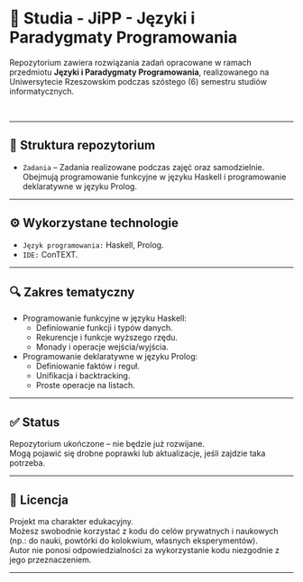 # 📘 Studia - JiPP - Języki i Paradygmaty Programowania  

Repozytorium zawiera rozwiązania zadań opracowane w ramach przedmiotu **Języki i Paradygmaty Programowania**, realizowanego na Uniwersytecie Rzeszowskim podczas szóstego (6) semestru studiów informatycznych.  

&nbsp;  

---

## 📁 Struktura repozytorium

- `Zadania` – Zadania realizowane podczas zajęć oraz samodzielnie. Obejmują programowanie funkcyjne w języku Haskell i programowanie deklaratywne w języku Prolog.  

---

## ⚙️ Wykorzystane technologie

- `Język programowania:` Haskell, Prolog.  
- `IDE:` ConTEXT.  

---

## 🔍 Zakres tematyczny

- Programowanie funkcyjne w języku Haskell:  
  - Definiowanie funkcji i typów danych.  
  - Rekurencje i funkcje wyższego rzędu.  
  - Monady i operacje wejścia/wyjścia.  
- Programowanie deklaratywne w języku Prolog:  
  - Definiowanie faktów i reguł.  
  - Unifikacja i backtracking.  
  - Proste operacje na listach.  

---

## ✅ Status

Repozytorium ukończone – nie będzie już rozwijane.  
Mogą pojawić się drobne poprawki lub aktualizacje, jeśli zajdzie taka potrzeba.  

---

## 📄 Licencja

Projekt ma charakter edukacyjny.  
Możesz swobodnie korzystać z kodu do celów prywatnych i naukowych (np.: do nauki, powtórki do kolokwium, własnych eksperymentów).  
Autor nie ponosi odpowiedzialności za wykorzystanie kodu niezgodnie z jego przeznaczeniem.  

---
